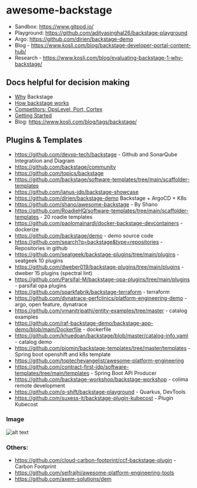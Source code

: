 # awesome-backstage

- Sandbox: https://www.gitpod.io/
- Playground: https://github.com/adityasinghal26/backstage-playground
- Argo: https://github.com/dirien/backstage-demo
- Blog - https://www.kosli.com/blog/backstage-developer-portal-content-hub/
- Research - https://www.kosli.com/blog/evaluating-backstage-1-why-backstage/

## Docs helpful for decision making
- [Why](https://github.com/kosli-dev/backstage-guide/blob/main/evaluating-backstage-1-why-backstage.md) Backstage
- [How backstage works](https://github.com/kosli-dev/backstage-guide/blob/main/evaluating-backstage-2-how-backstage-works.md)
- [Competitors: OpsLevel, Port, Cortex](https://github.com/kosli-dev/backstage-guide/blob/main/evaluating-backstage-backstage-vs-competitors.md)
- [Getting Started](https://github.com/kosli-dev/backstage-guide/blob/main/implementing-backstage-1-getting-started-with-backstage-cli.md)
- Blog: https://www.kosli.com/blog/tags/backstage/


## Plugins & Templates
- https://github.com/devxp-tech/backstage - Github and SonarQube Integratiion and Diagram
- https://github.com/backstage/community
- https://github.com/topics/backstage
- https://github.com/backstage/software-templates/tree/main/scaffolder-templates
- https://github.com/janus-idp/backstage-showcase
- https://github.com/dirien/backstage-demo Backstage + ArgoCD + K8s
- https://github.com/shano/awesome-backstage - By Shano
- https://github.com/RoadieHQ/software-templates/tree/main/scaffolder-templates - 20 roadie templates
- https://github.com/paolomainardi/docker-backstage-devcontainers - dockerize
- https://github.com/backstage/demo - demo source code
- https://github.com/search?q=backstage&type=repositories - Repositories in github
- https://github.com/seatgeek/backstage-plugins/tree/main/plugins - seatgeek 10 plugins
- https://github.com/dweber019/backstage-plugins/tree/main/plugins - dweber 15 plugins (spectral lint)
- https://github.com/Parsifal-M/backstage-opa-plugins/tree/main/plugins - parsifal opa plugins
- https://github.com/sparkfabrik/backstage-terraform - terraform
- https://github.com/dynatrace-perfclinics/platform-engineering-demo - argo, open feature, dynatrace
- https://github.com/vmanitripathi/entity-examples/tree/master - catalog examples
- https://github.com/raf-backstage-demo/backstage-app-demo/blob/main/Dockerfile - dockerfile
- https://github.com/khuedoan/backstage/blob/master/catalog-info.yaml - catalog demo
- https://github.com/piomin/backstage-templates/tree/master/templates - Spring boot openshift and k8s template
- https://github.com/toptechevangelist/awesome-platform-engineering
- https://github.com/contract-first-idp/software-templates/tree/main/templates - Spring Boot API Producer
- https://github.com/backstage-workshop/backstage-workshop - colima remote development
- https://github.com/q-shift/backstage-playground - Quarkus, DevTools
- https://github.com/suxess-it/backstage-plugin-kubecost - Plugin Kubecost


### Image
![alt text](https://user-images.githubusercontent.com/27996771/180509223-ac96970f-01ae-4ae0-bcda-fe911ce232f6.png "Title")


### Others:
- https://github.com/cloud-carbon-footprint/ccf-backstage-plugin - Carbon Footprint
- https://github.com/seifrajhi/awesome-platform-engineering-tools
- https://github.com/axem-solutions/dem
